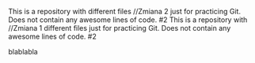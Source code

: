 This is a repository with different files
//Zmiana 2
just for practicing Git. Does not contain any awesome lines of code. #2
This is a repository with
//Zmiana 1
 different files just for practicing Git. Does not contain any awesome lines of code. #2

blablabla